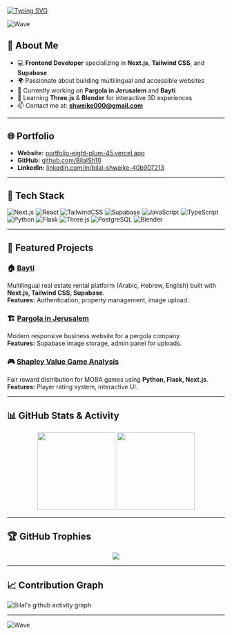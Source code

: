 <!-- Bilal Shweike GitHub Profile README -->

<!-- Animated Typing Header -->
[![Typing SVG](https://readme-typing-svg.herokuapp.com?font=Fira+Code&size=28&pause=1000&color=8A2BE2&center=true&vCenter=true&width=800&lines=Hi%2C+I'm+Bilal+Shweike+👋;Frontend+Developer+%7C+Next.js+%7C+Supabase+%7C+Three.js+;I+Build+Modern+and+Responsive+Web+Apps)](https://git.io/typing-svg)

<!-- Wave Divider -->
![Wave](https://capsule-render.vercel.app/api?type=waving&color=8A2BE2&height=100&section=header)

## 💫 About Me
- 💻 **Frontend Developer** specializing in **Next.js**, **Tailwind CSS**, and **Supabase**  
- 🌍 Passionate about building multilingual and accessible websites  
- 🎯 Currently working on **Pargola in Jerusalem** and **Bayti**  
- 🎨 Learning **Three.js** & **Blender** for interactive 3D experiences  
- 📫 Contact me at: **[shweike000@gmail.com](mailto:shweike000@gmail.com)**  

---

## 🌐 Portfolio
- **Website:** [portfolio-eight-plum-45.vercel.app](https://portfolio-eight-plum-45.vercel.app/)  
- **GitHub:** [github.com/BilalSh10](https://github.com/BilalSh10)  
- **LinkedIn:** [linkedin.com/in/bilal-shweike-40b907213](https://linkedin.com/in/bilal-shweike-40b907213)  

---

## 🚀 Tech Stack

![Next.js](https://img.shields.io/badge/Next.js-000000?style=for-the-badge&logo=next.js)
![React](https://img.shields.io/badge/React-20232A?style=for-the-badge&logo=react&logoColor=61DAFB)
![TailwindCSS](https://img.shields.io/badge/Tailwind_CSS-38B2AC?style=for-the-badge&logo=tailwind-css&logoColor=white)
![Supabase](https://img.shields.io/badge/Supabase-3ECF8E?style=for-the-badge&logo=supabase&logoColor=white)
![JavaScript](https://img.shields.io/badge/JavaScript-F7DF1E?style=for-the-badge&logo=javascript&logoColor=black)
![TypeScript](https://img.shields.io/badge/TypeScript-3178C6?style=for-the-badge&logo=typescript&logoColor=white)
![Python](https://img.shields.io/badge/Python-3776AB?style=for-the-badge&logo=python&logoColor=white)
![Flask](https://img.shields.io/badge/Flask-000000?style=for-the-badge&logo=flask)
![Three.js](https://img.shields.io/badge/Three.js-black?style=for-the-badge&logo=three.js)
![PostgreSQL](https://img.shields.io/badge/PostgreSQL-316192?style=for-the-badge&logo=postgresql&logoColor=white)
![Blender](https://img.shields.io/badge/Blender-F5792A?style=for-the-badge&logo=blender&logoColor=white)

---

## 📌 Featured Projects

### 🏠 [Bayti](https://github.com/BilalSh10/Bayti)
Multilingual real estate rental platform (Arabic, Hebrew, English) built with **Next.js, Tailwind CSS, Supabase**.  
**Features:** Authentication, property management, image upload.

### 🏗 [Pargola in Jerusalem](https://github.com/abu-ibrahim2/pargola)
Modern responsive business website for a pergola company.  
**Features:** Supabase image storage, admin panel for uploads.

### 🎮 [Shapley Value Game Analysis](https://github.com/BilalSh10/shapley-moba)
Fair reward distribution for MOBA games using **Python, Flask, Next.js**.  
**Features:** Player rating system, interactive UI.

---

## 📊 GitHub Stats & Activity

<p align="center">
  <img src="https://github-readme-stats.vercel.app/api?username=BilalSh10&show_icons=true&theme=tokyonight&hide_border=true" height="180" />
  <img src="https://github-readme-stats.vercel.app/api/top-langs/?username=BilalSh10&layout=compact&theme=tokyonight&hide_border=true" height="180" />
</p>

---

## 🏆 GitHub Trophies
<p align="center">
  <img src="https://github-profile-trophy.vercel.app/?username=BilalSh10&theme=discord&no-frame=true&row=1" />
</p>

---

## 📈 Contribution Graph
![Bilal's github activity graph](https://github-readme-activity-graph.vercel.app/graph?username=BilalSh10&theme=react-dark)

---

<!-- Footer Wave -->
![Wave](https://capsule-render.vercel.app/api?type=waving&color=8A2BE2&height=100&section=footer)
